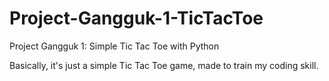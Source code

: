 # Project-Gangguk-1-TicTacToe
Project Gangguk 1: Simple Tic Tac Toe with Python

Basically, it's just a simple Tic Tac Toe game, made to train my coding skill.
